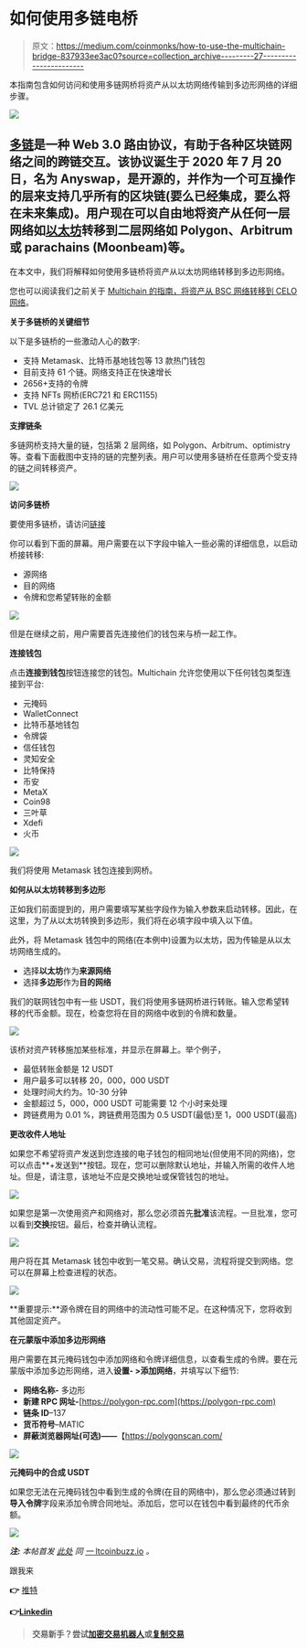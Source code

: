 # 如何使用多链电桥

> 原文：<https://medium.com/coinmonks/how-to-use-the-multichain-bridge-837933ee3ac0?source=collection_archive---------27----------------------->

本指南包含如何访问和使用多链网桥将资产从以太坊网络传输到多边形网络的详细步骤。

![](img/8e0ae311a0da4d3b1d13be28b8a4be8f.png)

## [多链](https://multichain.xyz/)是一种 Web 3.0 路由协议，有助于各种区块链网络之间的跨链交互。该协议诞生于 2020 年 7 月 20 日，名为 Anyswap，是开源的，并作为一个可互操作的层来支持几乎所有的区块链(要么已经集成，要么将在未来集成)。用户现在可以自由地将资产从任何一层网络如[以太坊](https://www.altcoinbuzz.io/reviews/technical-analysis/will-etc-maintain-its-rally-ahead-of-the-ethereum-merge/)转移到二层网络如 Polygon、Arbitrum 或 parachains (Moonbeam)等。

在本文中，我们将解释如何使用多链桥将资产从以太坊网络转移到多边形网络。

您也可以阅读我们之前关于 [Multichain 的指南，将资产从 BSC 网络转移到 CELO 网络](https://www.altcoinbuzz.io/bitcoin-and-crypto-guide/how-to-use-the-multichain-platform/)。

**关于多链桥的关键细节**

以下是多链桥的一些激动人心的数字:

*   支持 Metamask、比特币基地钱包等 13 款热门钱包
*   目前支持 61 个链。网络支持正在快速增长
*   2656+支持的令牌
*   支持 NFTs 网桥(ERC721 和 ERC1155)
*   TVL 总计锁定了 26.1 亿美元

**支撑链条**

多链网桥支持大量的链，包括第 2 层网络，如 Polygon、Arbitrum、optimistry 等。查看下面截图中支持的链的完整列表。用户可以使用多链桥在任意两个受支持的链之间转移资产。

![](img/4d4cf9af97d3505c33dfe4797aa01478.png)

**访问多链桥**

要使用多链桥，请访问[链接](https://app.multichain.org/#/router)

你可以看到下面的屏幕。用户需要在以下字段中输入一些必需的详细信息，以启动桥接转移:

*   源网络
*   目的网络
*   令牌和您希望转账的金额

![](img/2ac3f654201db59676578ceec733eac5.png)

但是在继续之前，用户需要首先连接他们的钱包来与桥一起工作。

**连接钱包**

点击**连接到钱包**按钮连接您的钱包。Multichain 允许您使用以下任何钱包类型连接到平台:

*   元掩码
*   WalletConnect
*   比特币基地钱包
*   令牌袋
*   信任钱包
*   灵知安全
*   比特保持
*   币安
*   MetaX
*   Coin98
*   三叶草
*   Xdefi
*   火币

![](img/2789e862875154cc8cc97f64909a4514.png)

我们将使用 Metamask 钱包连接到网桥。

**如何从以太坊转移到多边形**

正如我们前面提到的，用户需要填写某些字段作为输入参数来启动转移。因此，在这里，为了从以太坊转换到多边形，我们将在必填字段中填入以下值。

此外，将 Metamask 钱包中的网络(在本例中)设置为以太坊，因为传输是从以太坊网络生成的。

*   选择**以太坊**作为**来源网络**
*   选择**多边形**作为**目的网络**

我们的联网钱包中有一些 USDT，我们将使用多链网桥进行转账。输入您希望转移的代币金额。现在，检查您将在目的网络中收到的令牌和数量。

![](img/c8a0671d083a403fce10970b5f3b4d4f.png)

该桥对资产转移施加某些标准，并显示在屏幕上。举个例子，

*   最低转账金额是 12 USDT
*   用户最多可以转移 20，000，000 USDT
*   处理时间大约为。10-30 分钟
*   金额超过 5，000，000 USDT 可能需要 12 个小时来处理
*   跨链费用为 0.01 %，跨链费用范围为 0.5 USDT(最低)至 1，000 USDT(最高)

**更改收件人地址**

如果您不希望将资产发送到您连接的电子钱包的相同地址(但使用不同的网络)，您可以点击**+发送到**按钮。现在，您可以删除默认地址，并输入所需的收件人地址。但是，请注意，该地址不应是交换地址或保管钱包的地址。

![](img/465220ede045fa22b1126e2979e7d25d.png)

如果您是第一次使用资产和网络对，那么您必须首先**批准**该流程。一旦批准，您可以看到**交换**按钮。最后，检查并确认流程。

![](img/7ebb7c81dd33c14c1df1ac11e6750168.png)

用户将在其 Metamask 钱包中收到一笔交易。确认交易，流程将提交到网络。您可以在屏幕上检查进程的状态。

![](img/b77f6ee8c90ab532d3877478ec99ff74.png)

**重要提示:**源令牌在目的网络中的流动性可能不足。在这种情况下，您将收到其他固定资产。

**在元蒙版中添加多边形网络**

用户需要在其元掩码钱包中添加网络和令牌详细信息，以查看生成的令牌。要在元蒙版中添加多边形网络，进入**设置- >添加网络**，并填写以下细节:

*   **网络名称-** 多边形
*   **新建 RPC 网址-**[https://polygon-rpc.com](https://polygon-rpc.com)
*   **链条 ID**–137
*   **货币符号**–MATIC
*   **屏蔽浏览器网址(可选)——**【https://polygonscan.com/ 

![](img/659355514111bba472d06d7076495b81.png)

**元掩码中的合成 USDT**

如果您无法在元掩码钱包中看到生成的令牌(在目的网络中)，那么您必须通过转到**导入令牌**字段来添加令牌合同地址。添加后，您可以在钱包中看到最终的代币余额。

![](img/9e4ea4eca417ad53dc2a03bbcd75278a.png)

***注:*** *本帖首发* [*此处*](https://www.altcoinbuzz.io/bitcoin-and-crypto-guide/how-to-use-the-multichain-bridge/) *同* [*一* ltcoinbuzz.io](https://www.altcoinbuzz.io/) *。*

跟我来

**👉** [推特](https://twitter.com/rumadas123)

**👉**[**Linkedin**](https://www.linkedin.com/in/ruma-das-a1439320/)

> **交易新手？尝试[加密交易机器人](/coinmonks/crypto-trading-bot-c2ffce8acb2a)或[复制交易](/coinmonks/top-10-crypto-copy-trading-platforms-for-beginners-d0c37c7d698c)**
